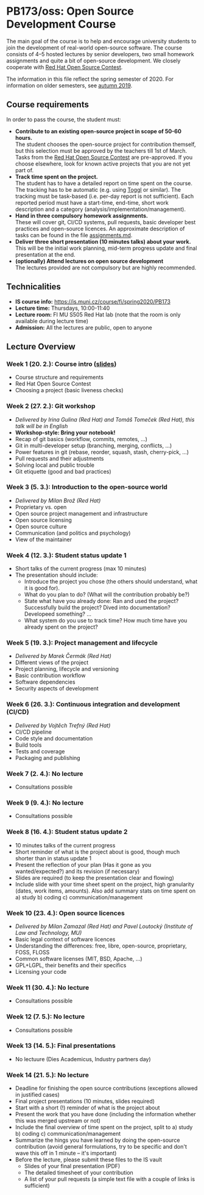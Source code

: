 # PB173/oss: Open Source Development Course

The main goal of the course is to help and encourage university students to join the development of real-world open-source software. The course consists of 4–5 hosted lectures by senior developers, two small homework assignments and quite a bit of open-source development. We closely cooperate with [Red Hat Open Source Contest](https://research.redhat.com/red-hat-open-source-contest/).

The information in this file reflect the spring semester of 2020. For information on older semesters, see [autumn 2019](2019-autumn).

## Course requirements

In order to pass the course, the student must:

* **Contribute to an existing open-source project in scope of 50-60 hours.**  
The student chooses the open-source project for contribution themself, but this selection must be approved by the teachers till 1st of March. Tasks from the [Red Hat Open Source Contest](https://research.redhat.com/red-hat-open-source-contest/) are pre-approved. If you choose elsewhere, look for known active projects that you are not yet part of.
* **Track time spent on the project.**  
The student has to have a detailed report on time spent on the course. The tracking has to be automatic (e.g. using [Toggl](https://toggl.com/) or similar). The tracking must be task-based (i.e. per-day report is not sufficient). Each reported period must have a start-time, end-time, short work description and a category (analysis/implementation/management).
* **Hand in three compulsory homework assignments.**  
These will cover git, CI/CD systems, pull requests, basic developer best practices and open-source licences. An approximate description of tasks can be found in the file [assignments.md](assignments.md).
* **Deliver three short presentation (10 minutes talks) about your work.**  
This will be the initial work planning, mid-term progress update and final presentation at the end.
* **(optionally) Attend lectures on open source development**  
The lectures provided are not compulsory but are highly recommended.

## Technicalities

* **IS course info:** https://is.muni.cz/course/fi/spring2020/PB173
* **Lecture time:** Thursdays, 10:00-11:40
* **Lecture room:** FI MU S505 Red Hat lab (note that the room is only available during lecture time)
* **Admission:** All the lectures are public, open to anyone

## Lecture Overview

### Week 1 (20. 2.): Course intro ([slides](01-intro.pdf))

* Course structure and requirements
* Red Hat Open Source Contest
* Choosing a project (basic liveness checks)

### Week 2 (27. 2.): Git workshop

* _Delivered by Irina Gulina (Red Hat) and Tomáš Tomeček (Red Hat), this talk will be in English_
* **Workshop-style: Bring your notebook!**
* Recap of git basics (workflow, commits, remotes, ...)
* Git in multi-developer setup (branching, merging, conflicts, ...)
* Power features in git (rebase, reorder, squash, stash, cherry-pick, ...)
* Pull requests and their adjustments
* Solving local and public trouble
* Git etiquette (good and bad practices)

### Week 3 (5. 3.): Introduction to the open-source world

* _Delivered by Milan Brož (Red Hat)_
* Proprietary vs. open
* Open source project management and infrastructure
* Open source licensing
* Open source culture
* Communication (and politics and psychology)
* View of the maintainer

### Week 4 (12. 3.): Student status update 1

* Short talks of the current progress (max 10 minutes)
* The presentation should include:
  * Introduce the project you chose (the others should understand, what it is good for).
  * What do you plan to do? (What will the contribution probably be?)
  * State what have you already done: Ran and used the project? Successfully build the project? Dived into documentation? Developeed something? ...
  * What system do you use to track time? How much time have you already spent on the project?

### Week 5 (19. 3.): Project management and lifecycle

* _Delivered by Marek Čermák (Red Hat)_
* Different views of the project
* Project planning, lifecycle and versioning
* Basic contribution workflow
* Software dependencies
* Security aspects of development

### Week 6 (26. 3.): Continuous integration and development (CI/CD)

* _Delivered by Vojtěch Trefný (Red Hat)_
* CI/CD pipeline
* Code style and documentation
* Build tools
* Tests and coverage
* Packaging and publishing

### Week 7 (2. 4.): No lecture

* Consultations possible

### Week 9 (9. 4.): No lecture

* Consultations possible

### Week 8 (16. 4.): Student status update 2

* 10 minutes talks of the current progress
* Short reminder of what is the project about is good, though much shorter than in status update 1
* Present the reflection of your plan (Has it gone as you wanted/expected?) and its revision (if necessary)
* Slides are required (to keep the presentation clear and flowing)
* Include slide with your time sheet spent on the project, high granularity (dates, work items, amounts). Also add summary stats on time spent on a) study b) coding c) communication/management

### Week 10 (23. 4.): Open source licences

* _Delivered by Milan Zamazal (Red Hat) and Pavel Loutocký (Institute of Law and Technology, MU)_
* Basic legal context of software licences
* Understanding the differences: free, libre, open-source, proprietary, FOSS, FLOSS
* Common software licenses (MIT, BSD, Apache, ...)
* GPL+LGPL, their benefits and their specifics
* Licensing your code

### Week 11 (30. 4.): No lecture  

* Consultations possible

### Week 12 (7. 5.): No lecture  

* Consultations possible

### Week 13 (14. 5.): Final presentations

* No lectuure (Dies Academicus, Industry partners day)

### Week 14 (21. 5.): No lecture

* Deadline for finishing the open source contributions (exceptions allowed in justified cases)
* Final project presentations (10 minutes, slides required)
* Start with a short (!) reminder of what is the project about
* Present the work that you have done (including the information whether this was merged upstream or not)
* Include the final overview of time spent on the project, split to a) study b) coding c) communication/management
* Summarize the hings you have learned by doing the open-source contribution (avoid general formulations, try to be specific and don't wave this off in 1 minute – it's important)
* Before the lecture, please submit these files to the IS vault
  * Slides of your final presentation (PDF)
  * The detailed timesheet of your contribution
  * A list of your pull requests (a simple text file with a couple of links is sufficient)
